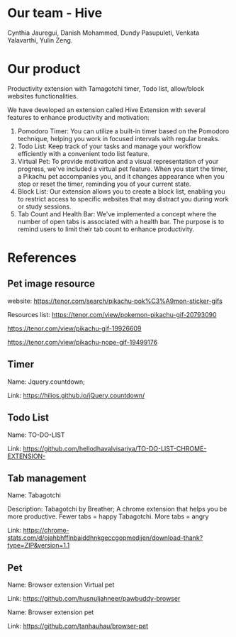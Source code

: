 # Our team - Hive
Cynthia Jauregui, Danish Mohammed, Dundy Pasupuleti, Venkata Yalavarthi, Yulin Zeng.
<!-- My First Commit -->

# Our product
Productivity extension with Tamagotchi timer, Todo list, allow/block websites functionalities.

We have developed an extension called Hive Extension with several features to enhance productivity and motivation:  
1. Pomodoro Timer: You can utilize a built-in timer based on the Pomodoro technique, helping you work in focused intervals with regular breaks.  
2. Todo List: Keep track of your tasks and manage your workflow efficiently with a convenient todo list feature.  
3. Virtual Pet: To provide motivation and a visual representation of your progress, we've included a virtual pet feature. When you start the timer, a Pikachu pet accompanies you, and it changes appearance when you stop or reset the timer, reminding you of your current state.  
4. Block List: Our extension allows you to create a block list, enabling you to restrict access to specific websites that may distract you during work or study sessions.  
5. Tab Count and Health Bar: We've implemented a concept where the number of open tabs is associated with a health bar. The purpose is to remind users to limit their tab count to enhance productivity. 

# References

## Pet image resource 
website: https://tenor.com/search/pikachu-pok%C3%A9mon-sticker-gifs

Resources list: 
https://tenor.com/view/pokemon-pikachu-gif-20793090

https://tenor.com/view/pikachu-gif-19926609

https://tenor.com/view/pikachu-nope-gif-19499176


## Timer
Name: Jquery.countdown; 

Link: https://hilios.github.io/jQuery.countdown/

## Todo List
Name: TO-DO-LIST

Link: https://github.com/hellodhavalvisariya/TO-DO-LIST-CHROME-EXTENSION-

## Tab management
Name: Tabagotchi 

Description: Tabagotchi by Breather; A chrome extension that helps you be more productive. Fewer tabs = happy Tabagotchi. More tabs = angry 

Link: https://chrome-stats.com/d/ojahbhfflnbaiddhnkgeccgopmedjjen/download-thank?type=ZIP&version=1.1

## Pet
Name: Browser extension Virtual pet 

Link: https://github.com/husnuljahneer/pawbuddy-browser


Name: Browser extension pet 

Link: https://github.com/tanhauhau/browser-pet
